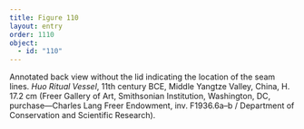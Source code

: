 ```yaml
---
title: Figure 110
layout: entry
order: 1110
object:
  - id: "110"
---
```


Annotated back view without the lid indicating the location of the seam lines. *Huo Ritual Vessel*, 11th century BCE, Middle Yangtze Valley, China, H. 17.2 cm (Freer Gallery of Art, Smithsonian Institution, Washington, DC, purchase—Charles Lang Freer Endowment, inv. F1936.6a–b / Department of Conservation and Scientific Research).
